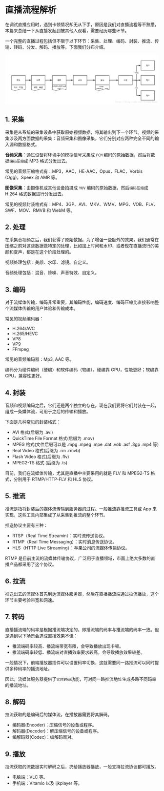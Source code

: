 # 直播流程解析

在调试直播应用时，遇到卡顿情况却无从下手，原因是我们对直播流程等不熟悉，本篇来总结一下从直播发起到被其他人观看，需要经历哪些环节。

一个完整的直播过程包括但不限于以下环节：采集、处理、编码、封装、推流、传输、转码、分发、解码、播放等。下面我们分布介绍。

![](./images/2023-04-18-10-46-34.png)

## 1. 采集

采集是从系统的采集设备中获取原始视频数据，将其输出到下一个环节。视频的采集涉及两方面数据的采集：音频采集和图像采集，它们分别对应两种完全不同的输入源和数据格式。

**音频采集**：通过设备将环境中的模拟信号采集成 `PCM` 编码的原始数据，然后将数据`编码压缩`成 MP3 格式分发出去。

常见的音频压缩格式有：MP3，AAC，HE-AAC，Opus，FLAC，Vorbis (Ogg)，Speex 和 AMR 等。

**图像采集**：由摄像机或其他设备拍摄成 `YUV` 编码的原始数据，然后`编码压缩`成 H.264 格式数据进行分发出去。

常见的视频封装格式有：MP4、3GP、AVI、MKV、WMV、MPG、VOB、FLV、SWF、MOV、RMVB 和 WebM 等。

## 2. 处理

在采集音视频之后，我们获得了原始数据。为了增强一些额外的效果，我们通常在压缩之前对这些数据做特定的处理，比如加上时间和水印，或者现在直播流行的美颜和变声，都是在这个阶段处理的。

视频处理包括：美颜、水印、滤镜、自定义。

音频处理包括：混音、降噪、声音特效、自定义。

## 3. 编码

对于流媒体传输，编码非常重要。其编码性能，编码速度、编码压缩比直接影响整个流媒体传输的用户体验和传输成本。

常见的视频编码器：

- H.264/AVC
- H.265/HEVC
- VP8
- VP9
- FFmpeg

常见的音频编码器：Mp3, AAC 等。

编码分为硬件编码（硬编）和软件编码（软编）。硬编靠 GPU，性能更好；软编靠 CPU，兼容性更好。

## 4. 封装

音频和视频编码之后，它们还是两个独立的存在。现在我们要将它们封装在一起，组成一条媒体流，可用于之后的传输和播放。

下面是几种常见的封装格式：

- AVI 格式(后缀为 .avi)
- QuickTime File Format 格式(后缀为 .mov)
- MPEG 格式(文件后缀可以是 .mpg .mpeg .mpe .dat .vob .asf .3gp .mp4 等)
- Real Video 格式(后缀为 .rm .rmvb)
- Flash Video 格式(后缀为 .flv)
- MPEG2-TS 格式 (后缀为 .ts)

目前，我们在流媒体传输，尤其是直播中主要采用的就是 FLV 和 MPEG2-TS 格式，分别用于 RTMP/HTTP-FLV 和 HLS 协议。

## 5. 推流

推流是指将封装后的媒体流传输到服务器的过程。一般推流靠推流工具或 App 来实现，这些工具内部集成了从采集到推流的整个环节。

推送协议主要有三种：

- RTSP（Real Time Streamin）：实时流传送协议。
- RTMP（Real Time Messaging）：实时消息传送协议。
- HLS（HTTP Live Streaming）：苹果公司的流媒体传输协议。

RTMP 是目前主流的流媒体传输协议，广泛用于直播领域，市面上绝大多数的直播产品都采用了这个协议。

## 6. 拉流

推送出去的流媒体首先到达流媒体服务器，然后在直播播流端通过拉流播放，这个环节主要考验带宽和网速。

## 7. 转码

直播播流端的码率是根据推流端决定的，即播流端的码率与推流端的码率一致。但是遇到以下场景会造成直播效果不佳：

- 推流端码率较高、播流端带宽有限，会导致播放出现卡顿。
- 推流端码率较低、播流端对直播效率要求较高，会导致播放效果较差。

一般情况下，前端播放器插件可以设置码率切换，这就需要同一路推流可以同时提供多种码率的播流地址。

因此，流媒体服务器提供了`实时转码`功能，可对同一路推流地址生成多路不同码率的播流地址。

## 8. 解码

拉流获取的是编码后的媒体流，在播放器需要将其解码。

- 编码器(Encoder)：压缩信号的设备或程序。
- 解码器(Decoder)：解压缩信号的设备或程序。
- 编解码器(Codec)：编解码器对。

## 9. 播放

拉流获取的流数据实时解码之后，扔给播放器播放，一般支持拉流协议都可播放。

- 电脑端：VLC 等。
- 手机端：Vitamio 以及 ijkplayer 等。
